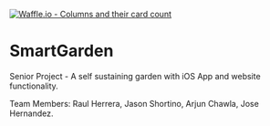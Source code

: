 [![Waffle.io - Columns and their card count](https://badge.waffle.io/rawrool/Group7_SmartGarden.png?columns=all)](https://waffle.io/rawrool/Group7_SmartGarden?utm_source=badge)

# SmartGarden
Senior Project - A self sustaining garden with iOS App and website functionality.

Team Members: Raul Herrera, Jason Shortino, Arjun Chawla, Jose Hernandez.
